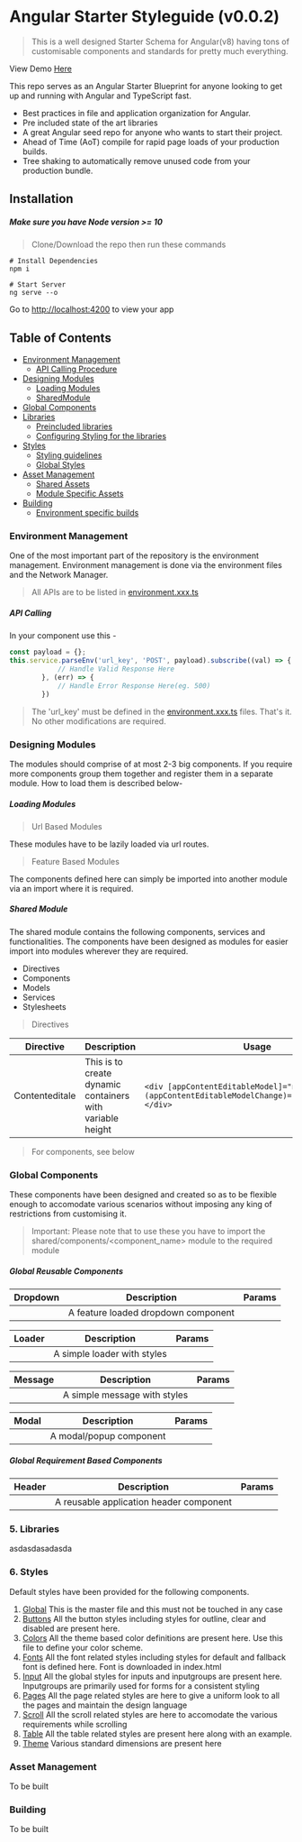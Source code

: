 # Angular Starter Styleguide (v0.0.2)
> This is a well designed Starter Schema for Angular(v8) having tons of 
customisable components and standards for pretty much everything.

View Demo [Here](https://tosh99.github.io/AngularStarter/)

This repo serves as an Angular Starter Blueprint for anyone looking to get up and running with Angular and TypeScript fast. 

- Best practices in file and application organization for Angular.
- Pre included state of the art libraries
- A great Angular seed repo for anyone who wants to start their project.
- Ahead of Time (AoT) compile for rapid page loads of your production builds.
- Tree shaking to automatically remove unused code from your production bundle.


## Installation
##### Make sure you have Node version >= 10
> Clone/Download the repo then run these commands
```
# Install Dependencies
npm i

# Start Server
ng serve --o
```

Go to [http://localhost:4200](http://localhost:4200) to view your app


## Table of Contents
- [Environment Management]()
    - [API Calling Procedure]()
- [Designing Modules]()
    - [Loading Modules]()
    - [SharedModule]()
- [Global Components]()
- [Libraries]()
    - [Preincluded libraries]()
    - [Configuring Styling for the libraries]()
- [Styles]()
    - [Styling guidelines]()
    - [Global Styles]()
- [Asset Management]()
    - [Shared Assets]()
    - [Module Specific Assets]()
- [Building]()
    - [Environment specific builds]()


### Environment Management
One of the most important part of the repository is the environment management. 
Environment management is done via the environment files and the Network Manager.

> All APIs are to be listed in [environment.xxx.ts]()

##### API Calling
In your component use this -
```typescript
const payload = {};
this.service.parseEnv('url_key', 'POST', payload).subscribe((val) => {
            // Handle Valid Response Here
        }, (err) => {
            // Handle Error Response Here(eg. 500)
        })
```

> The 'url_key' must be defined in the [environment.xxx.ts]() files. That's it. 
No other modifications are required.


### Designing Modules
The modules should comprise of at most 2-3 big components. If you require more components 
group them together and register them in a separate module. How to load them is described below-


##### Loading Modules
> Url Based Modules

These modules have to be lazily loaded via url routes.

> Feature Based Modules

The components defined here can simply be imported into another module via an import where it
is required.

##### Shared Module
The shared module contains the following components, services and functionalities. The components 
have been designed as modules for easier import into modules wherever they are required.

- Directives
- Components
- Models
- Services
- Stylesheets

> Directives

| Directive         | Description   | Usage  |
| -------------     |---------------| -------|
| Contenteditale    | This is to create dynamic containers with variable height | ```<div [appContentEditableModel]="ngmodel_variable" (appContentEditableModelChange)="change($event)"></div>``` |

> For components, see below

### Global Components
These components have been designed and created so as to be flexible enough to accomodate various
scenarios without imposing any king of restrictions from customising it. 

> Important: Please note that to use these you have to import the shared/components/<component_name> module
to the required module


##### Global Reusable Components


| Dropdown          | Description           | Params    |
| -------------     |---------------        | -------   |
|           | A feature loaded dropdown component  |           |



| Loader            | Description           | Params    |
| -------------     |---------------        | -------   |
|           | A simple loader with styles  |           |



| Message           | Description           | Params    |
| -------------     |---------------        | -------   |
|           | A simple message with styles   |           |



| Modal           | Description           | Params    |
| -------------     |---------------        | -------   |
|           | A modal/popup component  |           |


##### Global Requirement Based Components


| Header           | Description           | Params    |
| -------------     |---------------        | -------   |
|           | A reusable application header component  |           |







### 5. Libraries
asdasdasadasda

### 6. Styles
Default styles have been provided for the following components. 

1. [Global](https://github.com/tosh99/AngularStarter/blob/master/src/styles.scss)
This is the master file and this must not be touched in any case
2. [Buttons](https://github.com/tosh99/AngularStarter/blob/master/src/app/shared/stylesheets/buttons.scss)
All the button styles including styles for outline, clear and disabled are present here.
3. [Colors](https://github.com/tosh99/AngularStarter/blob/master/src/app/shared/components/header/header.component.scss)
All the theme based color definitions are present here. Use this file to define your color scheme.
4. [Fonts](https://github.com/tosh99/AngularStarter/blob/master/src/app/shared/components/modal/modal.component.scss)
All the font related styles including styles for default and fallback font is defined here. Font is downloaded in index.html
5. [Input](https://github.com/tosh99/AngularStarter/blob/master/src/app/shared/components/modal/modal.component.scss)
All the global styles for inputs and inputgroups are present here. Inputgroups are primarily used for forms for a consistent styling
6. [Pages](https://github.com/tosh99/AngularStarter/blob/master/src/app/shared/components/modal/modal.component.scss)
All the page related styles are here to give a uniform look to all the pages and maintain the design language
7. [Scroll](https://github.com/tosh99/AngularStarter/blob/master/src/app/shared/components/modal/modal.component.scss)
All the scroll related styles are here to accomodate the various requirements while scrolling 
8. [Table](https://github.com/tosh99/AngularStarter/blob/master/src/app/shared/components/modal/modal.component.scss)
All the table related styles are present here along with an example. 
9. [Theme](https://github.com/tosh99/AngularStarter/blob/master/src/app/shared/components/modal/modal.component.scss)
Various standard dimensions are present here

### Asset Management
To be built

### Building
To be built

